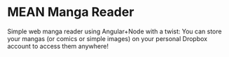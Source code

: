 # MEAN Manga Reader
Simple web manga reader using Angular+Node with a twist: You can store your mangas (or comics or simple images) on your personal Dropbox account to access them anywhere!
